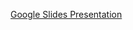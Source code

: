 [Google Slides Presentation](https://docs.google.com/presentation/d/1wzMOq8klshwKAxkrs8uf6xMs_hSCu_-191eBpTN8EtM/edit?usp=sharing)
